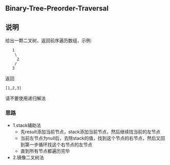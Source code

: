 ## Binary-Tree-Preorder-Traversal

## 说明
给出一颗二叉树，返回前序遍历数组，示例:

```
   1
    \
     2
    /
   3
```
返回

```
[1,2,3]
```
请不要使用递归解法

### 思路

* 1.stack辅助法
	* 先result添加当前节点，stack添加当前节点，然后继续找当前的左节点
	* 当前左节点为null后，去除stack的值，找到这个节点的右节点，然后又回到第一步循环找这个右节点的左节点
	* 直到所有节点都遍历完毕
* 2.镜像二叉树法
